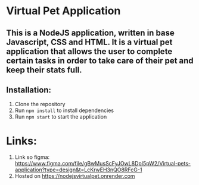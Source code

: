 # Virtual Pet Application

## This is a NodeJS application, written in base Javascript, CSS and HTML. It is a virtual pet application that allows the user to complete certain tasks in order to take care of their pet and keep their stats full.

## Installation:

1. Clone the repository
2. Run `npm install` to install dependencies
3. Run `npm start` to start the application

# Links:
1. Link so figma: https://www.figma.com/file/gBwMusScFyJOwL8DpI5pW2/Virtual-pets-application?type=design&t=LcKrwEH3nQO8RFcG-1
2. Hosted on https://nodejsvirtualpet.onrender.com 
